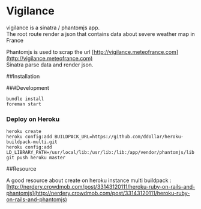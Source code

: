 Vigilance
=========

vigilance is a sinatra / phantomjs app.  
The root route render a json that contains data about severe weather map in France

Phantomjs is used to scrap the url [http://vigilance.meteofrance.com](http://vigilance.meteofrance.com)  
Sinatra parse data and render json.

##Installation

###Development

    bundle install  
    foreman start

### Deploy on Heroku

    heroku create
    heroku config:add BUILDPACK_URL=https://github.com/ddollar/heroku-buildpack-multi.git  
    heroku config:add LD_LIBRARY_PATH=/usr/local/lib:/usr/lib:/lib:/app/vendor/phantomjs/lib
    git push heroku master

##Resource

A good resource about create on heroku instance multi buildpack : [http://nerdery.crowdmob.com/post/33143120111/heroku-ruby-on-rails-and-phantomjs](http://nerdery.crowdmob.com/post/33143120111/heroku-ruby-on-rails-and-phantomjs)
